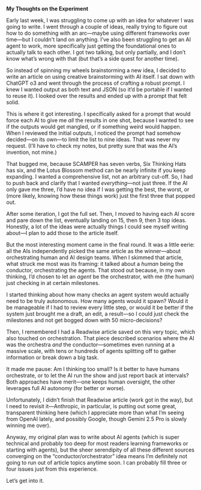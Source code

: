 **My Thoughts on the Experiment**

Early last week, I was struggling to come up with an idea for whatever I was going to write. I went through a couple of ideas, really trying to figure out how to do something with an arc—maybe using different frameworks over time—but I couldn't land on anything. I’ve also been struggling to get an AI agent to work, more specifically just getting the foundational ones to actually talk to each other. I got two talking, but only partially, and I don’t know what’s wrong with that (but that’s a side quest for another time).

So instead of spinning my wheels brainstorming a new idea, I decided to write an article on using creative brainstorming with AI itself. I sat down with ChatGPT o3 and went through the process of crafting a robust prompt. I knew I wanted output as both text and JSON (so it’d be portable if I wanted to reuse it). I looked over the results and ended up with a prompt that felt solid.

This is where it got interesting. I specifically asked for a prompt that would force each AI to give me *all* the results in one shot, because I wanted to see if the outputs would get mangled, or if something weird would happen. When I reviewed the initial outputs, I noticed the prompt had somehow decided—on its own—to limit the list to nine ideas. That was never my request. (I’ll have to check my notes, but pretty sure that was the AI’s invention, not mine.)

That bugged me, because SCAMPER has seven verbs, Six Thinking Hats has six, and the Lotus Blossom method can be nearly infinite if you keep expanding. I wanted a comprehensive list, not an arbitrary cut-off. So, I had to push back and clarify that I wanted *everything*—not just three. If the AI only gave me three, I’d have no idea if I was getting the best, the worst, or (more likely, knowing how these things work) just the first three that popped out.

After some iteration, I got the full set. Then, I moved to having each AI score and pare down the list, eventually landing on 15, then 9, then 3 top ideas. Honestly, a lot of the ideas were actually things I could see myself writing about—I plan to add those to the article itself.

But the most interesting moment came in the final round. It was a little eerie: all the AIs independently picked the same article as the winner—about orchestrating human and AI design teams. When I skimmed that article, what struck me most was its framing: it talked about a *human* being the conductor, orchestrating the agents. That stood out because, in my own thinking, I’d chosen to let an *agent* be the orchestrator, with me (the human) just checking in at certain milestones.

I started thinking about how many checks an agent system would actually need to be truly autonomous. How many agents would it spawn? Would it be manageable if I had to review every little step, or would it be better if the system just brought me a draft, an edit, a result—so I could just check the milestones and not get bogged down with 50 micro-decisions?

Then, I remembered I had a Readwise article saved on this very topic, which also touched on orchestration. That piece described scenarios where the AI was the orchestra *and* the conductor—sometimes even running at a massive scale, with tens or hundreds of agents splitting off to gather information or break down a big task.

It made me pause: Am I thinking too small? Is it better to have humans orchestrate, or to let the AI run the show and just report back at intervals? Both approaches have merit—one keeps human oversight, the other leverages full AI autonomy (for better or worse).

Unfortunately, I didn’t finish that Readwise article (work got in the way), but I need to revisit it—Anthropic, in particular, is putting out some great, transparent thinking here (which I appreciate more than what I’m seeing from OpenAI lately, and possibly Google, though Gemini 2.5 Pro is slowly winning me over).

Anyway, my original plan was to write about AI agents (which is super technical and probably too deep for most readers learning frameworks or starting with agents), but the sheer serendipity of all these different sources converging on the “conductor/orchestrator” idea means I’m definitely not going to run out of article topics anytime soon. I can probably fill three or four issues just from this experience.

Let’s get into it.